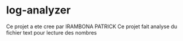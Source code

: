 # log-analyzer
Ce projet a ete cree par IRAMBONA PATRICK
Ce projet fait analyse du fichier text pour lecture des nombres
